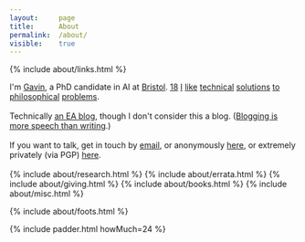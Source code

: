 ```yaml
---
layout: 	page
title: 		About
permalink:	/about/
visible:	true
---
```


{%	include about/links.html	%}
<div>


</div>
I'm <a href="{{ '/cv.pdf' | prepend: site.url }}">Gavin</a>, a PhD candidate in AI at <a href="{{bris}}">Bristol</a>. <a href="#fn:18" id="fnref:18">18</a> 
<a href="/no-philosopher">I</a> <a href="{{sittler}}">like</a> <a href="{{cs}}">technical</a> <a href="{{orseau}}">solutions</a> <a href="{{welf}}">to</a> <a href="{{shminux}}">philosophical</a> <a href="{{comp1}}">problems</a>.<br><br>
<!--  -->
Technically <a href="{{ea}}">an EA blog</a>, though I don't consider this a blog. (<a href="/sites">Blogging is more speech than writing</a>.)<br><br>
<!--  -->
If you want to talk, get in touch by <a href="mailto:{{ site.email }}">email</a>, or anonymously <a href="{{Form}}">here</a>, or extremely privately (via PGP) <a href="{{pgp}}">here</a>.
<br><br>


<!-- <div class="accordion">
	<h3>Good arguments</h3>
	<div>
		{%		include about/arguments.html		%}
	</div>
</div>
 -->

<div class="accordion">	
	<!-- %	include about/now.md	%} -->
	{%	include about/research.html	%}	
	{%	include about/errata.html	%}	
	{%	include about/giving.html	%}	
	{%	include about/books.html	%}	
	{%	include about/misc.html	%}
</div>


{%	include about/foots.html	%}



{%	include padder.html 	howMuch=24	%}